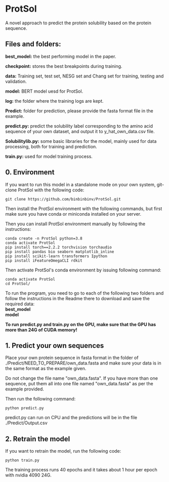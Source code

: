 # ProtSol

A novel approach to predict  the protein solubility based on the protein sequence.

## Files and folders:

**best_model:** the best performing model in the paper.  

**checkpoint:** stores the best breakpoints during training.  

**data:**  Training set, test set, NESG set and Chang set for training, testing and validation.  

**model:** BERT model uesd for ProtSol.  

**log:** the folder where the training logs are kept.

**Predict:** folder for prediction, please provide the fasta format file in the example.  

**predict.py:** predict the solubility label corresponding to the amino acid sequence of your own dataset, and output it to y_hat_own_data.csv file.  

**Solubilitylib.py:**  some basic libraries for the model, mainly used for data processing, both for training and prediction.  

**train.py:** used for model training process.

## 0. Environment

If you want to run this model in a standalone mode on your own system, git-clone ProtSol with the following code:

```shell
git clone https://github.com/binbinbinv/ProtSol.git
```

Then install the ProtSol environment with the following commands, but first make sure you have conda or miniconda installed on your server.

Then you can install ProtSol environment manually by following the instructions:

```shell
conda create -n ProtSol python=3.8
conda activate ProtSol
pip install torch==2.2.2 torchvision torchaudio
pip install pandas bio seaborn matplotlib_inline
pip install scikit-learn transformers Ipython
pip install iFeatureOmegaCLI rdkit
```

Then activate ProtSol's conda environment by issuing following command:

```shell
conda activate ProtSol
cd ProtSol/
```

To run the program, you need to go to each of the following two folders and follow the instructions in the Readme there to download and save the required data:  
**best_model**  
**model**

**To run predict.py and train.py on the GPU, make sure that the GPU has more than 24G of CUDA memory!** 

## 1. Predict your own sequences

Place your own protein sequence in fasta format in the folder of ./Predict/NEED_TO_PREPARE/own_data.fasta and make sure your data is in the same format as the example given.

Do not change the file name "own_data.fasta". If you have more than one sequence, put them all into one file named "own_data.fasta" as per the example provided.

Then run the following command:

```shell
python predict.py
```

predict.py can run on CPU and the predictions will be in the file ./Predict/Output.csv

## 2. Retrain the model

If you want to retrain the model, run the following code:

```shell
python train.py
```

The training process runs 40 epochs and it takes about 1 hour per epoch with nvidia 4090 24G.
